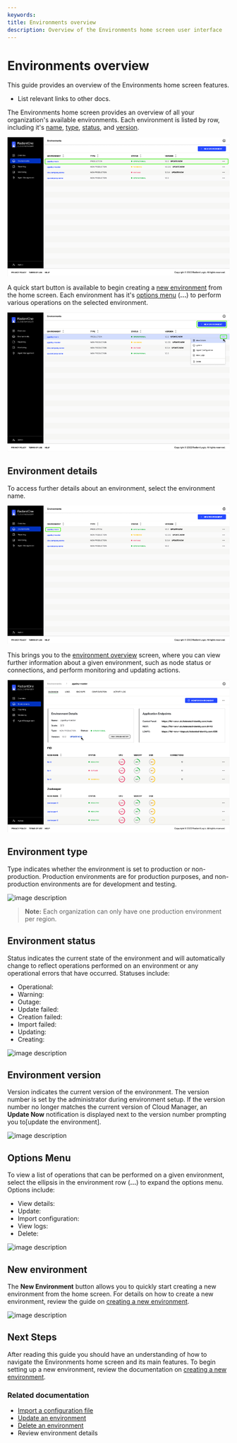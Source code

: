 ```yaml
---
keywords:
title: Environments overview
description: Overview of the Environments home screen user interface
---
```

# Environments overview

This guide provides an overview of the Environments home screen features. 

- List relevant links to other docs.

The Environments home screen provides an overview of all your organization's available environments. Each environment is listed by row, including it's [name](#environment-details), [type](#environment-type), [status](#environment-status), and [version](#environment-version).

![image description](images/environment-row.png)

A quick start button is available to begin creating a [new environment](#new-environment) from the home screen. Each environment has it's [options menu](#options-menu) (**...**) to perform various operations on the selected environment.

![image description](images/newenv-options.png)

## Environment details

To access further details about an environment, select the environment name. 

![image description](images/env-name.png)

This brings you to the [environment overview](../environment-details/environment-details-ui) screen, where you can view further information about a given environment, such as node status or connections, and perform monitoring and updating actions.

![image description](images/env-details-home.png)
  
## Environment type

Type indicates whether the environment is set to production or non-production. Production environments are for production purposes, and non-production environments are for development and testing.

![image description](environments/environment-overview/images/env-type.png)

> **Note:** Each organization can only have one production environment per region.

## Environment status

Status indicates the current state of the environment and will automatically change to reflect operations performed on an environment or any operational errors that have occurred. Statuses include:

- Operational:
- Warning:
- Outage:
- Update failed:
- Creation failed:
- Import failed:
- Updating:
- Creating:

![image description](environments/environment-overview/images/env-status.png)

## Environment version

Version indicates the current version of the environment. The version number is set by the administrator during environment setup. If the version number no longer matches the current version of Cloud Manager, an **Update Now** notification is displayed next to the version number prompting you to[update the environment].

![image description](environments/environment-overview/images/env-version.png)

## Options Menu

To view a list of operations that can be performed on a given environment, select the ellipsis in the environment row (**...**) to expand the options menu. Options include:

- View details:
- Update:
- Import configuration:
- View logs:
- Delete:

![image description](environments/environment-overview/images/options-expanded.png)

## New environment

The **New Environment** button allows you to quickly start creating a new environment from the home screen. For details on how to create a new environment, review the guide on [creating a new environment](create-an-environment.md).

![image description](environments/environment-overview/images/new-env-button.png)

## Next Steps

After reading this guide you should have an understanding of how to navigate the Environments home screen and its main features. To begin setting up a new environment, review the documentation on [creating a new environment](create-an-environment.md).

### Related documentation

- [Import a configuration file](import-configuration-file.md)
- [Update an environment](update-an-environment.md)
- [Delete an environment](delete-an-environment)
- Review environment details

